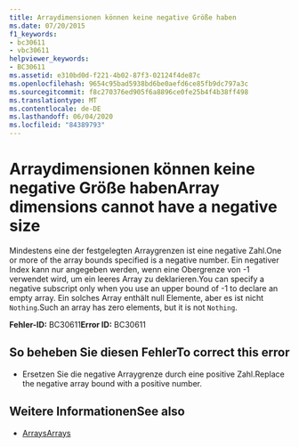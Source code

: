 ```yaml
---
title: Arraydimensionen können keine negative Größe haben
ms.date: 07/20/2015
f1_keywords:
- bc30611
- vbc30611
helpviewer_keywords:
- BC30611
ms.assetid: e310bd0d-f221-4b02-87f3-02124f4de87c
ms.openlocfilehash: 9654c95bad5938bd6be0aefd6ce85fb9dc797a3c
ms.sourcegitcommit: f8c270376ed905f6a8896ce0fe25b4f4b38ff498
ms.translationtype: MT
ms.contentlocale: de-DE
ms.lasthandoff: 06/04/2020
ms.locfileid: "84389793"
---
```

# <a name="array-dimensions-cannot-have-a-negative-size"></a><span data-ttu-id="1bc0b-102">Arraydimensionen können keine negative Größe haben</span><span class="sxs-lookup"><span data-stu-id="1bc0b-102">Array dimensions cannot have a negative size</span></span>
<span data-ttu-id="1bc0b-103">Mindestens eine der festgelegten Arraygrenzen ist eine negative Zahl.</span><span class="sxs-lookup"><span data-stu-id="1bc0b-103">One or more of the array bounds specified is a negative number.</span></span> <span data-ttu-id="1bc0b-104">Ein negativer Index kann nur angegeben werden, wenn eine Obergrenze von -1 verwendet wird, um ein leeres Array zu deklarieren.</span><span class="sxs-lookup"><span data-stu-id="1bc0b-104">You can specify a negative subscript only when you use an upper bound of -1 to declare an empty array.</span></span> <span data-ttu-id="1bc0b-105">Ein solches Array enthält null Elemente, aber es ist nicht `Nothing`.</span><span class="sxs-lookup"><span data-stu-id="1bc0b-105">Such an array has zero elements, but it is not `Nothing`.</span></span>  
  
 <span data-ttu-id="1bc0b-106">**Fehler-ID:** BC30611</span><span class="sxs-lookup"><span data-stu-id="1bc0b-106">**Error ID:** BC30611</span></span>  
  
## <a name="to-correct-this-error"></a><span data-ttu-id="1bc0b-107">So beheben Sie diesen Fehler</span><span class="sxs-lookup"><span data-stu-id="1bc0b-107">To correct this error</span></span>  
  
- <span data-ttu-id="1bc0b-108">Ersetzen Sie die negative Arraygrenze durch eine positive Zahl.</span><span class="sxs-lookup"><span data-stu-id="1bc0b-108">Replace the negative array bound with a positive number.</span></span>  
  
## <a name="see-also"></a><span data-ttu-id="1bc0b-109">Weitere Informationen</span><span class="sxs-lookup"><span data-stu-id="1bc0b-109">See also</span></span>

- [<span data-ttu-id="1bc0b-110">Arrays</span><span class="sxs-lookup"><span data-stu-id="1bc0b-110">Arrays</span></span>](../programming-guide/language-features/arrays/index.md)
